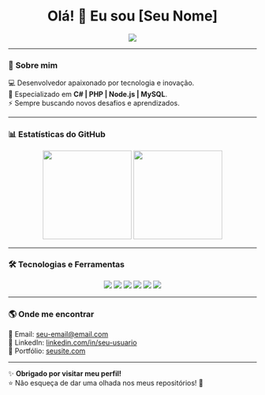 <h1 align="center">Olá! 👋 Eu sou [Seu Nome]</h1>

<p align="center">
  <img src="https://readme-typing-svg.herokuapp.com?color=%2336BCF7&size=24&center=true&vCenter=true&width=500&lines=Desenvolvedor+FullStack;Apaixonado+por+Tecnologia;Construindo+projetos+incríveis!" />
</p>

---

### 🚀 **Sobre mim**
💻 Desenvolvedor apaixonado por tecnologia e inovação.  
📌 Especializado em **C# | PHP | Node.js | MySQL**.  
⚡ Sempre buscando novos desafios e aprendizados.  

---

### 📊 **Estatísticas do GitHub**
<div align="center">
  <img height="180em" src="https://github-readme-stats.vercel.app/api?username=seu-usuario&show_icons=true&theme=tokyonight" />
  <img height="180em" src="https://github-readme-stats.vercel.app/api/top-langs/?username=seu-usuario&layout=compact&theme=tokyonight" />
</div>

---

### 🛠 **Tecnologias e Ferramentas**
<div align="center">
  <img src="https://img.shields.io/badge/C%23-239120?style=for-the-badge&logo=csharp&logoColor=white" />
  <img src="https://img.shields.io/badge/PHP-777BB4?style=for-the-badge&logo=php&logoColor=white" />
  <img src="https://img.shields.io/badge/Node.js-43853D?style=for-the-badge&logo=node.js&logoColor=white" />
  <img src="https://img.shields.io/badge/MySQL-4479A1?style=for-the-badge&logo=mysql&logoColor=white" />
  <img src="https://img.shields.io/badge/Visual_Studio-5C2D91?style=for-the-badge&logo=visual%20studio&logoColor=white" />
  <img src="https://img.shields.io/badge/GitHub-100000?style=for-the-badge&logo=github&logoColor=white" />
</div>

---

### 🌎 **Onde me encontrar**
📧 Email: [seu-email@email.com](mailto:seu-email@email.com)  
💼 LinkedIn: [linkedin.com/in/seu-usuario](https://linkedin.com/in/seu-usuario)  
🚀 Portfólio: [seusite.com](https://seusite.com)  

---

✨ **Obrigado por visitar meu perfil!**  
⭐ Não esqueça de dar uma olhada nos meus repositórios! 🚀
